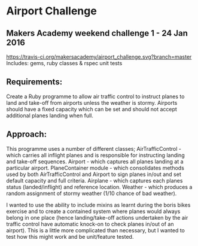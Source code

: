 
Airport Challenge
=================
Makers Academy weekend challenge 1 - 24 Jan 2016
------------------------------------------------

https://travis-ci.org/makersacademy/airport_challenge.svg?branch=master
Includes: gems, ruby classes & rspec unit tests

Requirements:
------------
Create a Ruby programme to allow air traffic control to instruct planes to land
and take-off from airports unless the weather is stormy. Airports should have a
fixed capacity which can be set and should not accept additional planes landing
when full.


Approach:
--------
This programme uses a number of different classes;
AirTrafficControl - which carries all inflight planes and is responsible for
instructing landing and take-off sequences. Airport - which captures all planes
landing at a particular airport. PlaneContainer module - which consolidates
methods used by both AirTrafficControl and Airport to sign planes in/out and set
default capacity and full criteria. Airplane - which captures each planes status
(landed/inflight) and reference location. Weather - which produces a random
assignment of stormy weather (1/10 chance of bad weather).

I wanted to use the ability to include mixins as learnt during the boris bikes
exercise and to create a contained system where planes would always belong in
one place (hence landing/take-off actions undertaken by the air traffic control
have automatic knock-on to check planes in/out of an airport). This is a little
more complicated than necessary, but I wanted to test how this might work and
be unit/feature tested.
